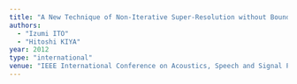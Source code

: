 ```yaml
---
title: "A New Technique of Non-Iterative Super-Resolution without Boundary Distortion"
authors:
  - "Izumi ITO"
  - "Hitoshi KIYA"
year: 2012
type: "international"
venue: "IEEE International Conference on Acoustics, Speech and Signal Processing, pp. IVMSP-P8.6, Kyoto, Japan, 2012-03-29."
---
```

